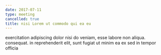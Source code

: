 ```yaml
---
date: 2017-07-11
type: meeting
cancelled: true
title: nisi Lorem ut commodo qui ea eu
---
```

exercitation adipiscing dolor nisi do veniam, esse labore non aliqua. consequat. in reprehenderit elit, sunt fugiat ut minim ea ex sed in tempor officia